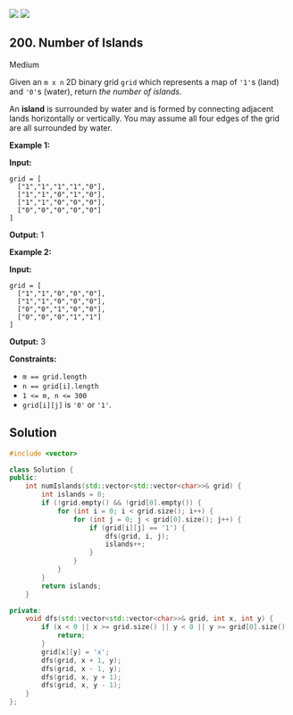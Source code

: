 [![](https://img.shields.io/github/stars/LeetCode-in-Cpp/LeetCode-in-Cpp?label=Stars&style=flat-square)](https://github.com/LeetCode-in-Cpp/LeetCode-in-Cpp)
[![](https://img.shields.io/github/forks/LeetCode-in-Cpp/LeetCode-in-Cpp?label=Fork%20me%20on%20GitHub%20&style=flat-square)](https://github.com/LeetCode-in-Cpp/LeetCode-in-Cpp/fork)

## 200\. Number of Islands

Medium

Given an `m x n` 2D binary grid `grid` which represents a map of `'1'`s (land) and `'0'`s (water), return _the number of islands_.

An **island** is surrounded by water and is formed by connecting adjacent lands horizontally or vertically. You may assume all four edges of the grid are all surrounded by water.

**Example 1:**

**Input:**

    grid = [
      ["1","1","1","1","0"],
      ["1","1","0","1","0"],
      ["1","1","0","0","0"],
      ["0","0","0","0","0"]
    ]

**Output:** 1 

**Example 2:**

**Input:**

    grid = [
      ["1","1","0","0","0"],
      ["1","1","0","0","0"],
      ["0","0","1","0","0"],
      ["0","0","0","1","1"]
    ]

**Output:** 3 

**Constraints:**

*   `m == grid.length`
*   `n == grid[i].length`
*   `1 <= m, n <= 300`
*   `grid[i][j]` is `'0'` or `'1'`.

## Solution

```cpp
#include <vector>

class Solution {
public:
    int numIslands(std::vector<std::vector<char>>& grid) {
        int islands = 0;
        if (!grid.empty() && !grid[0].empty()) {
            for (int i = 0; i < grid.size(); i++) {
                for (int j = 0; j < grid[0].size(); j++) {
                    if (grid[i][j] == '1') {
                        dfs(grid, i, j);
                        islands++;
                    }
                }
            }
        }
        return islands;
    }

private:
    void dfs(std::vector<std::vector<char>>& grid, int x, int y) {
        if (x < 0 || x >= grid.size() || y < 0 || y >= grid[0].size() || grid[x][y] != '1') {
            return;
        }
        grid[x][y] = 'x';
        dfs(grid, x + 1, y);
        dfs(grid, x - 1, y);
        dfs(grid, x, y + 1);
        dfs(grid, x, y - 1);
    }
};
```